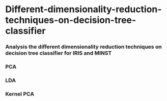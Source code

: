 # Different-dimensionality-reduction-techniques-on-decision-tree-classifier
### Analysis the different dimensionality reduction techniques on decision tree classifier for IRIS and MINST 
### PCA
### LDA
### Kernel PCA

